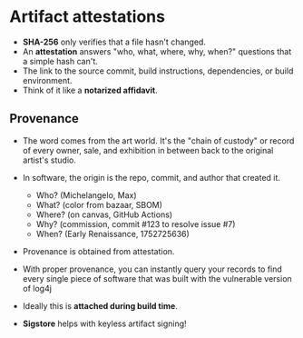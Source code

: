 # Artifact attestations

- **SHA-256** only verifies that a file hasn't changed.
- An **attestation** answers "who, what, where, why, when?" questions that a simple hash can't.
- The link to the source commit, build instructions, dependencies, or build environment.
- Think of it like a **notarized affidavit**.

## Provenance

- The word comes from the art world. It's the "chain of custody" or record of every owner, sale, and exhibition in between back to the original artist's studio.
- In software, the origin is the repo, commit, and author that created it.
  - Who? (Michelangelo, Max)
  - What? (color from bazaar, SBOM)
  - Where? (on canvas, GitHub Actions)
  - Why? (commission, commit #123 to resolve issue #7)
  - When? (Early Renaissance, 1752725636)

- Provenance is obtained from attestation.
- With proper provenance, you can instantly query your records to find every single piece of software that was built with the vulnerable version of log4j
- Ideally this is **attached during build time**.
- **Sigstore** helps with keyless artifact signing!
